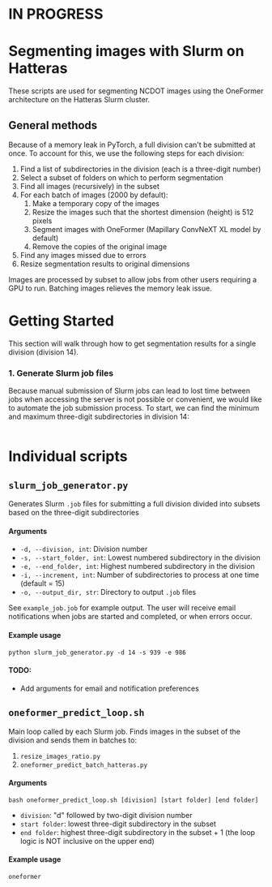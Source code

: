 # IN PROGRESS
# Segmenting images with Slurm on Hatteras
These scripts are used for segmenting NCDOT images using the OneFormer architecture on the Hatteras Slurm cluster.

## General methods
Because of a memory leak in PyTorch, a full division can't be submitted at once. To account for this, we use the following steps for each division:
1. Find a list of subdirectories in the division (each is a three-digit number)
2. Select a subset of folders on which to perform segmentation
3. Find all images (recursively) in the subset
4. For each batch of images (2000 by default):
    1. Make a temporary copy of the images
    2. Resize the images such that the shortest dimension (height) is 512 pixels
    3. Segment images with OneFormer (Mapillary ConvNeXT XL model by default)
    4. Remove the copies of the original image
5. Find any images missed due to errors
6. Resize segmentation results to original dimensions

Images are processed by subset to allow jobs from other users requiring a GPU to run. Batching images relieves the memory leak issue.

# Getting Started
This section will walk through how to get segmentation results for a single division (division 14).
### 1. Generate Slurm job files
Because manual submission of Slurm jobs can lead to lost time between jobs when accessing the server is not possible or convenient, we would like to automate the job submission process.
To start, we can find the minimum and maximum three-digit subdirectories in division 14:
```

```

# Individual scripts

## `slurm_job_generator.py`
Generates Slurm `.job` files for submitting a full division divided into subsets based on the three-digit subdirectories

#### Arguments
- `-d, --division, int`: Division number
- `-s, --start_folder, int`: Lowest numbered subdirectory in the division
- `-e, --end_folder, int`: Highest numbered subdirectory in the division
- `-i, --increment, int`: Number of subdirectories to process at one time (default = 15)
- `-o, --output_dir, str`: Directory to output `.job` files

See `example_job.job` for example output. The user will receive email notifications when jobs are started and completed, or when errors occur.

#### Example usage
```
python slurm_job_generator.py -d 14 -s 939 -e 986
```

#### TODO:
- Add arguments for email and notification preferences


## `oneformer_predict_loop.sh`
Main loop called by each Slurm job. Finds images in the subset of the division and sends them in batches to:
1. `resize_images_ratio.py`
2. `oneformer_predict_batch_hatteras.py`

#### Arguments
```
bash oneformer_predict_loop.sh [division] [start folder] [end folder]
```
- `division`: "d" followed by two-digit division number
- `start folder`: lowest three-digit subdirectory in the subset
- `end folder`: highest three-digit subdirectory in the subset + 1 (the loop logic is NOT inclusive on the upper end)

#### Example usage
```
oneformer
